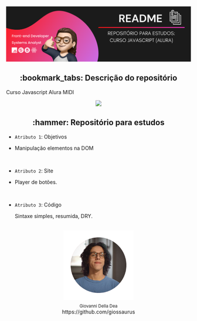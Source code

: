 ![readme img](https://github.com/giossaurus/alura-midi/blob/main/readme%20estudosalura%20javascript.png)
<br>


<h2 align="center"> :bookmark_tabs: Descrição do repositório </h2>
<p> Curso Javascript Alura MIDI	<p>
  <div align="center">
    <img src="#">
  </div>
 <h2 align = "center" >:hammer: Repositório para estudos</h2>

- `Atributo 1`: Objetivos
- <p> Manipulação elementos na DOM<p>
  <br>
 - `Atributo 2`: Site
- <p> Player de botões.<p>
  <br>
- `Atributo 3`: Código
  <p>Sintaxe simples, resumida, DRY.<p>
<br>

<div align="center">
    <img src="https://github.com/giossaurus/giossaurus/blob/main/profilepic.png" width=190>
</div>    
<div align="center">
    <sub >Giovanni Della Dea</sub>
    <br>https://github.com/giossaurus<br>
</div> <br>
